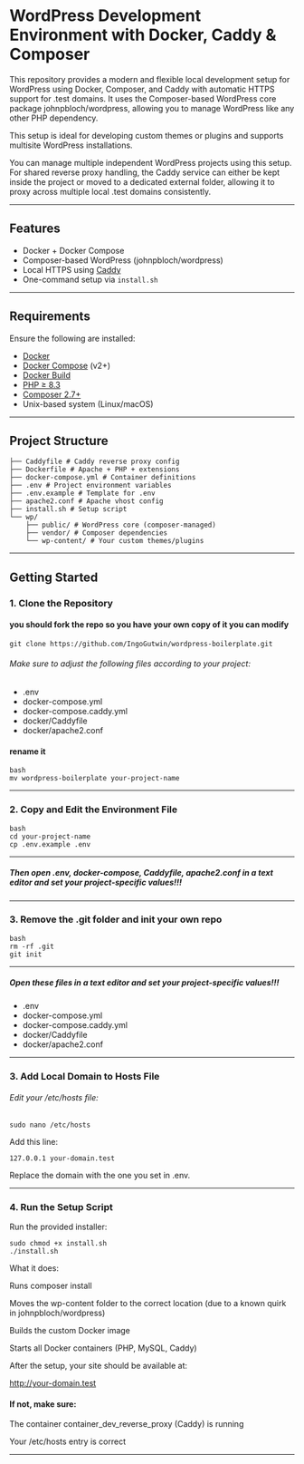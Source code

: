 # WordPress Development Environment with Docker, Caddy & Composer

This repository provides a modern and flexible local development setup for WordPress using Docker, Composer, and Caddy with automatic HTTPS support for .test domains.
It uses the Composer-based WordPress core package johnpbloch/wordpress, allowing you to manage WordPress like any other PHP dependency.

This setup is ideal for developing custom themes or plugins and supports multisite WordPress installations.

You can manage multiple independent WordPress projects using this setup.
For shared reverse proxy handling, the Caddy service can either be kept inside the project or moved to a dedicated external folder, allowing it to proxy across multiple local .test domains consistently.

---

## Features

- Docker + Docker Compose
- Composer-based WordPress (johnpbloch/wordpress)
- Local HTTPS using [Caddy](https://caddyserver.com/)
- One-command setup via `install.sh`

---

## Requirements

Ensure the following are installed:

- [Docker](https://www.docker.com/)
- [Docker Compose](https://docs.docker.com/compose/) (v2+)
- [Docker Build](https://docs.docker.com/build/)
- [PHP ≥ 8.3](https://www.php.net/)
- [Composer 2.7+](https://getcomposer.org/)
- Unix-based system (Linux/macOS)

---

## Project Structure


```
├── Caddyfile # Caddy reverse proxy config
├── Dockerfile # Apache + PHP + extensions
├── docker-compose.yml # Container definitions
├── .env # Project environment variables
├── .env.example # Template for .env
├── apache2.conf # Apache vhost config
├── install.sh # Setup script
└── wp/
    ├── public/ # WordPress core (composer-managed)
    ├── vendor/ # Composer dependencies
    └── wp-content/ # Your custom themes/plugins
```
---

## Getting Started

### 1. Clone the Repository

#### you should fork the repo so you have your own copy of it you can modify

```
git clone https://github.com/IngoGutwin/wordpress-boilerplate.git
```

###### Make sure to adjust the following files according to your project: 
 - .env
 - docker-compose.yml
 - docker-compose.caddy.yml
 - docker/Caddyfile
 - docker/apache2.conf


#### rename it

```
bash
mv wordpress-boilerplate your-project-name
```

---

### 2. Copy and Edit the Environment File

```
bash
cd your-project-name
cp .env.example .env
```

---

##### Then open .env, docker-compose, Caddyfile, apache2.conf in a text editor and set your project-specific values!!!

---

### 3. Remove the .git folder and init your own repo

```
bash
rm -rf .git
git init
```

---

##### Open these files in a text editor and set your project-specific values!!!

 - .env
 - docker-compose.yml
 - docker-compose.caddy.yml
 - docker/Caddyfile
 - docker/apache2.conf

---

### 3. Add Local Domain to Hosts File

###### Edit your /etc/hosts file:

```
sudo nano /etc/hosts
```
Add this line:
```
127.0.0.1 your-domain.test
```
Replace the domain with the one you set in .env.

---

### 4. Run the Setup Script

Run the provided installer:

```
sudo chmod +x install.sh
./install.sh
```
What it does:

Runs composer install

Moves the wp-content folder to the correct location (due to a known quirk in johnpbloch/wordpress)

Builds the custom Docker image

Starts all Docker containers (PHP, MySQL, Caddy)

After the setup, your site should be available at:

http://your-domain.test

#### If not, make sure:

The container container_dev_reverse_proxy (Caddy) is running

Your /etc/hosts entry is correct

---

